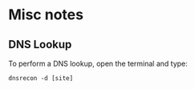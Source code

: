 # Misc notes

## DNS Lookup

To perform a DNS lookup, open the terminal and type:
```
dnsrecon -d [site]
```
